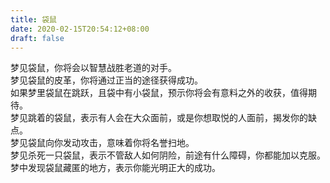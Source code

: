 ```yaml
---
title: 袋鼠
date: 2020-02-15T20:54:12+08:00
draft: false
---
```


梦见袋鼠，你将会以智慧战胜老道的对手。<br>
梦见袋鼠的皮革，你将通过正当的途径获得成功。<br>
如果梦里袋鼠在跳跃，且袋中有小袋鼠，预示你将会有意料之外的收获，值得期待。<br>
梦见跳着的袋鼠，表示有人会在大众面前，或是你想取悦的人面前，揭发你的缺点。<br>
梦见袋鼠向你发动攻击，意味着你将名誉扫地。<br>
梦见杀死一只袋鼠，表示不管敌人如何阴险，前途有什么障碍，你都能加以克服。<br>
梦中发现袋鼠藏匿的地方，表示你能光明正大的成功。<br>
